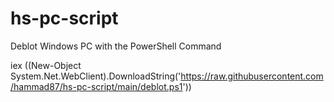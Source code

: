 # hs-pc-script
Deblot Windows PC with the PowerShell Command


iex ((New-Object System.Net.WebClient).DownloadString('https://raw.githubusercontent.com/hammad87/hs-pc-script/main/deblot.ps1'))
